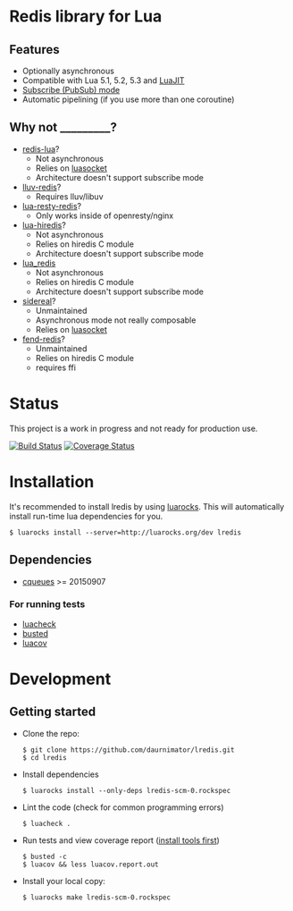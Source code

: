 # Redis library for Lua

## Features

  - Optionally asynchronous
  - Compatible with Lua 5.1, 5.2, 5.3 and [LuaJIT](http://luajit.org/)
  - [Subscribe (PubSub) mode](http://redis.io/topics/pubsub)
  - Automatic pipelining (if you use more than one coroutine)

## Why not **_________**?

  - [redis-lua](https://github.com/nrk/redis-lua)?
      - Not asynchronous
      - Relies on [luasocket](http://www.impa.br/~diego/software/luasocket)
      - Architecture doesn't support subscribe mode
  - [lluv-redis](https://github.com/moteus/lua-lluv-redis)?
      - Requires lluv/libuv
  - [lua-resty-redis](https://github.com/openresty/lua-resty-redis)?
      - Only works inside of openresty/nginx
  - [lua-hiredis](https://github.com/agladysh/lua-hiredis)?
      - Not asynchronous
      - Relies on hiredis C module
      - Architecture doesn't support subscribe mode
  - [lua_redis](https://github.com/omrikiei/lua_redis)
      - Not asynchronous
      - Relies on hiredis C module
      - Architecture doesn't support subscribe mode
  - [sidereal](https://github.com/silentbicycle/sidereal)?
      - Unmaintained
      - Asynchronous mode not really composable
      - Relies on [luasocket](http://www.impa.br/~diego/software/luasocket)
  - [fend-redis](https://github.com/chatid/fend-redis)?
      - Unmaintained
      - Relies on hiredis C module
      - requires ffi


# Status

This project is a work in progress and not ready for production use.

[![Build Status](https://travis-ci.org/daurnimator/lredis.svg)](https://travis-ci.org/daurnimator/lredis)
[![Coverage Status](https://coveralls.io/repos/daurnimator/lredis/badge.svg?branch=master&service=github)](https://coveralls.io/github/daurnimator/lredis?branch=master)


# Installation

It's recommended to install lredis by using [luarocks](https://luarocks.org/).
This will automatically install run-time lua dependencies for you.

    $ luarocks install --server=http://luarocks.org/dev lredis

## Dependencies

  - [cqueues](http://25thandclement.com/~william/projects/cqueues.html) >= 20150907

### For running tests

  - [luacheck](https://github.com/mpeterv/luacheck)
  - [busted](http://olivinelabs.com/busted/)
  - [luacov](https://keplerproject.github.io/luacov/)


# Development

## Getting started

  - Clone the repo:
    ```
    $ git clone https://github.com/daurnimator/lredis.git
    $ cd lredis
    ```

  - Install dependencies
    ```
    $ luarocks install --only-deps lredis-scm-0.rockspec
    ```

  - Lint the code (check for common programming errors)
    ```
    $ luacheck .
    ```

  - Run tests and view coverage report ([install tools first](#for-running-tests))
    ```
    $ busted -c
    $ luacov && less luacov.report.out
    ```

  - Install your local copy:
    ```
    $ luarocks make lredis-scm-0.rockspec
    ```

